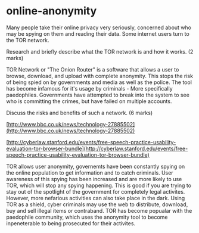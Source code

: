 online-anonymity
================

Many people take their online privacy very seriously, concerned about who may be spying on them and reading their data. Some internet users turn to the TOR network.

Research and briefly describe what the TOR network is and how it works. (2 marks)

TOR Network or "The Onion Router" is a software that allows a user to browse, download, and upload with complete anonymity. This stops the risk of being spied on by governments and media as well as the police. The tool has become infamous for it's usage by criminals - More specifically paedophiles. Governments have attempted to break into the system to see who is committing the crimes, but have failed on multiple accounts.

Discuss the risks and benefits of such a network. (6 marks)

[http://www.bbc.co.uk/news/technology-27885502](http://www.bbc.co.uk/news/technology-27885502)

[http://cyberlaw.stanford.edu/events/free-speech-practice-usability-evaluation-tor-browser-bundle](http://cyberlaw.stanford.edu/events/free-speech-practice-usability-evaluation-tor-browser-bundle)



TOR allows user anonymity, governemts have been constantly spying on the online population to get information and to catch criminals. User awareness of this spying has been increased and are more likely to use TOR, which will stop any spying happening. This is good if you are trying to stay out of the spotlight of the government for completely legal activites. However, more nefarious activities can also take place in the dark. Using TOR as a shield, cyber criminals may use the web to distribute, download, buy and sell illegal items or contraband.  TOR has become popualar with the paedophile community, which uses the anonymity tool to become inpeneterable to being prosecuted for their activites.
